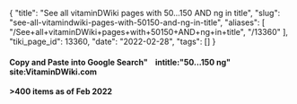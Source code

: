 {
    "title": "See all vitaminDWiki pages with 50...150 AND ng in title",
    "slug": "see-all-vitamindwiki-pages-with-50150-and-ng-in-title",
    "aliases": [
        "/See+all+vitaminDWiki+pages+with+50150+AND+ng+in+title",
        "/13360"
    ],
    "tiki_page_id": 13360,
    "date": "2022-02-28",
    "tags": []
}


#### Copy and Paste into Google Search" &nbsp; &nbsp;intitle:"50...150 ng" site:VitaminDWiki.com

 **>400 items as of Feb 2022**